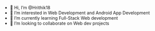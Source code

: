 - 👋 Hi, I’m @Hrithik18
- 👀 I’m interested in Web Development and Android App Development
- 🌱 I’m currently learning Full-Stack Web development
- 💞️ I’m looking to collaborate on Web dev projects

<!---
Hrithik18/Hrithik18 is a ✨ special ✨ repository because its `README.md` (this file) appears on your GitHub profile.
You can click the Preview link to take a look at your changes.
--->
